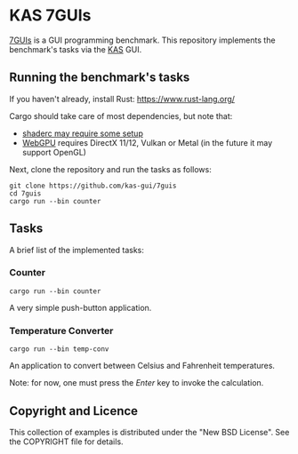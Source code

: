 KAS 7GUIs
==========

[7GUIs](https://eugenkiss.github.io/7guis/) is a GUI programming benchmark.
This repository implements the benchmark's tasks via the [KAS] GUI.

[KAS]: https://github.com/kas-gui/kas

Running the benchmark's tasks
----------------

If you haven't already, install Rust: <https://www.rust-lang.org/>

Cargo should take care of most dependencies, but note that:

-   [shaderc may require some setup](https://github.com/google/shaderc-rs#setup)
-   [WebGPU](https://github.com/gfx-rs/wgpu-rs) requires DirectX 11/12, Vulkan or
    Metal (in the future it may support OpenGL)

Next, clone the repository and run the tasks as follows:

```
git clone https://github.com/kas-gui/7guis
cd 7guis
cargo run --bin counter
```

Tasks
----

A brief list of the implemented tasks:

### Counter

```
cargo run --bin counter
```

A very simple push-button application.

### Temperature Converter

```
cargo run --bin temp-conv
```

An application to convert between Celsius and Fahrenheit temperatures.

Note: for now, one must press the *Enter* key to invoke the calculation.


Copyright and Licence
-------

This collection of examples is distributed under the "New BSD License".
See the COPYRIGHT file for details.
